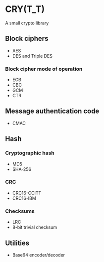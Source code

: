 CRY(T_T)
========

A small crypto library

Block ciphers
-------------

- AES
- DES and Triple DES

### Block cipher mode of operation

- ECB
- CBC
- GCM
- CTR

Message authentication code
---------------------------

- CMAC

Hash
----

### Cryptographic hash

- MD5
- SHA-256

### CRC

- CRC16-CCITT
- CRC16-IBM

### Checksums

- LRC
- 8-bit trivial checksum

Utilities
---------

- Base64 encoder/decoder

